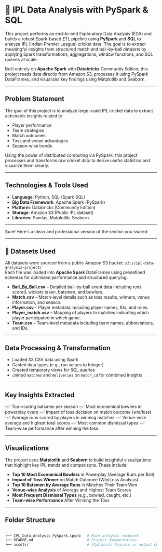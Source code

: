 
# 🏏 IPL Data Analysis with PySpark & SQL

This project performs an end-to-end Exploratory Data Analysis (EDA) and builds a robust Spark-based ETL pipeline using **PySpark** and **SQL** to analyze IPL (Indian Premier League) cricket data. The goal is to extract meaningful insights from structured match and ball-by-ball datasets by applying Spark transformations, aggregations, window functions, and SQL queries at scale.

Built entirely on **Apache** **Spark** with **Databricks** Community Edition, this project reads data directly from Amazon S3, processes it using PySpark DataFrames, and visualizes key findings using Matplotlib and Seaborn.

---

##  Problem Statement

The goal of this project is to analyze large-scale IPL cricket data to extract actionable insights related to:

- Player performance
- Team strategies
- Match outcomes
- Toss and venue advantages
- Season-wise trends

Using the power of distributed computing via PySpark, this project processes and transforms raw cricket data to derive useful statistics and visualize them clearly.

---

##  Technologies & Tools Used

- **Language**: Python, SQL (Spark SQL)
- **Big Data Framework**: Apache Spark (PySpark)
- **Platform**: Databricks (Community Edition)
- **Storage**: Amazon S3 (Public IPL dataset)
- **Libraries**: Pandas, Matplotlib, Seaborn

---

Sure! Here's a clean and professional version of the section you shared:

---

## 📁 Datasets Used

All datasets were sourced from a public Amazon S3 bucket: `s3://ipl-data-analysis-project/`  
Each file was loaded into **Apache Spark** DataFrames using predefined schemas for optimized performance and structured querying.

- **Ball_By_Ball.csv** – Detailed ball-by-ball event data including runs scored, wickets taken, batsmen, and bowlers.  
- **Match.csv** – Match-level details such as toss results, winners, venue information, and season.  
- **Player.csv** – Player metadata including player names, IDs, and roles.  
- **Player_match.csv** – Mapping of players to matches indicating which player participated in which game.  
- **Team.csv** – Team-level metadata including team names, abbreviations, and IDs.

---

##  Data Processing & Transformation

- Loaded S3 CSV data using Spark
- Casted data types (e.g., run values to Integer)
- Created temporary views for SQL queries
- Joined `matches` and `deliveries` on `match_id` for combined insights

---

##  Key Insights Extracted

-✅ Top-scoring batsmen per season
-✅ Most economical bowlers in powerplay overs
-✅ Impact of toss decision on match outcome (win/loss)
-✅ Average runs scored by players in winning matches
-✅ Venue-wise average and highest total scores
-✅ Most common dismissal types
-✅ Team-wise performance after winning the toss

---

##  Visualizations

The project uses **Matplotlib** and **Seaborn** to build insightful visualizations that highlight key IPL trends and comparisons. These include:

-  **Top 10 Most Economical Bowlers** in Powerplay (Average Runs per Ball)  
-  **Impact of Toss Winner** on Match Outcome (Win/Loss Analysis)  
-  **Top 10 Batsmen by Average Runs** in Matches Their Team Won  
-  **Venue-wise Analysis** of Average and Highest Team Scores  
-  **Most Frequent Dismissal Types** (e.g., bowled, caught, etc.)  
-  **Team-wise Performance** After Winning the Toss

---

##  Folder Structure

```bash
.
├── IPL_Data_Analysis_PySpark.ipynb   # Main analysis notebook
├── README.md                         # Project documentation
├── assets/                           # (Optional) Visuals or output charts
```
